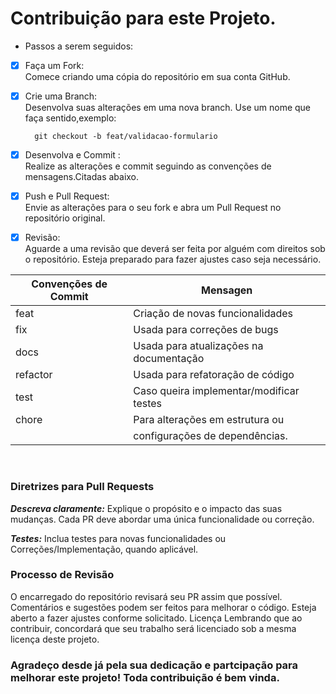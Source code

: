 # Contribuição para este Projeto.
* Passos a serem seguidos:
- [X] Faça um Fork:<br>
         Comece criando uma cópia do repositório em sua conta GitHub.

- [X] Crie uma Branch:<br> 
    Desenvolva suas alterações em uma nova branch. Use um nome  que faça sentido,exemplo:
    <br>

    ```terminal
      git checkout -b feat/validacao-formulario
    ```
- [X] Desenvolva e Commit :<br> 
     Realize as alterações e commit seguindo as convenções de mensagens.Citadas abaixo.

- [X] Push e Pull Request:<br> 
     Envie as alterações para o seu fork e abra um Pull Request no repositório original.

- [X] Revisão:<br> 
     Aguarde a uma revisão que deverá ser feita por alguém com direitos sob o repositório. Esteja preparado para fazer ajustes caso seja necessário.

| Convenções de Commit   |       Mensagen            |
|----------|-------------------------------------------|
| feat     | Criação de novas funcionalidades          |
| fix      | Usada para correções de bugs              |
| docs     | Usada para atualizações na documentação   |
| refactor | Usada para refatoração de código          |
| test     | Caso queira implementar/modificar testes  |
| chore    | Para alterações em estrutura ou           |
|          |  configurações de dependências.           |

<br> 

 ### Diretrizes para Pull Requests

***Descreva claramente:*** Explique o propósito e o impacto das suas mudanças.
Cada PR deve abordar uma única funcionalidade ou correção.
<br>

***Testes:*** Inclua testes para novas funcionalidades ou Correções/Implementação, quando aplicável.
<br>

### Processo de Revisão

O encarregado do repositório revisará seu PR assim que possível.
Comentários e sugestões podem ser feitos para melhorar o código.
Esteja aberto a fazer ajustes conforme solicitado.
Licença
Lembrando que ao contribuir, concordará que seu trabalho será licenciado sob a mesma licença deste projeto.

### Agradeço desde já pela sua dedicação e partcipação para melhorar este projeto! Toda contribuição é bem vinda.
